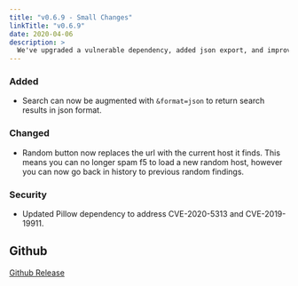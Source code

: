 ```yaml
---
title: "v0.6.9 - Small Changes"
linkTitle: "v0.6.9"
date: 2020-04-06
description: >
  We've upgraded a vulnerable dependency, added json export, and improved the random button
---
```


### Added

- Search can now be augmented with `&format=json` to return search results in json format.

### Changed

- Random button now replaces the url with the current host it finds. This means you can no longer spam f5 to load a new random host, however you can now go back in history to previous random findings.

### Security

- Updated Pillow dependency to address CVE-2020-5313 and CVE-2019-19911.

## Github

[Github Release](https://github.com/natlas/natlas/releases/tag/v0.6.9)
